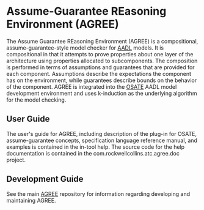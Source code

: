 # Assume-Guarantee REasoning Environment (AGREE)

The Assume Guarantee REasoning Environment (AGREE) is a compositional,
assume-guarantee-style model checker for [AADL](https://aadl.info)
models. It is compositional in that it attempts to prove properties
about one layer of the architecture using properties allocated to
subcomponents. The composition is performed in terms of assumptions
and guarantees that are provided for each component. Assumptions
describe the expectations the component has on the environment, while
guarantees describe bounds on the behavior of the component. AGREE is
integrated into the [OSATE](https://osate.org) AADL model development
environment and uses k-induction as the underlying algorithm for the
model checking.

## User Guide

The user's guide for AGREE, including description of the plug-in for
OSATE, assume-guarantee concepts, specification language reference
manual, and examples is contained in the in-tool help.  The source
code for the help documentation is contained in the
com.rockwellcollins.atc.agree.doc project.

## Development Guide

See the main [AGREE](https://github.com/loonwerks/AGREE.git)
repository for information regarding developing and maintaining AGREE.

